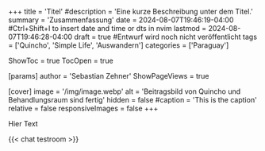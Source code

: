 +++
title = 'Titel'
#description = 'Eine kurze Beschreibung unter dem Titel.'
summary = 'Zusammenfassung'
date = 2024-08-07T19:46:19-04:00 #Ctrl+Shift+I to insert date and time or dts in nvim
lastmod = 2024-08-07T19:46:28-04:00
draft = true #Entwurf wird noch nicht veröffentlicht
tags = ['Quincho', 'Simple Life', 'Auswandern']
categories = ['Paraguay']

ShowToc = true
TocOpen = true

[params]
    author = 'Sebastian Zehner'
    ShowPageViews = true

[cover]
    image = '/img/image.webp'
    alt = 'Beitragsbild von Quincho und Behandlungsraum sind fertig'
    hidden = false
    #caption = 'This is the caption'
    relative = false
    responsiveImages = false
+++

Hier Text

{{< chat testroom >}}
